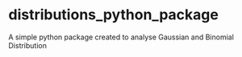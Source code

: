 # distributions_python_package
A simple python package created to analyse Gaussian and Binomial Distribution
